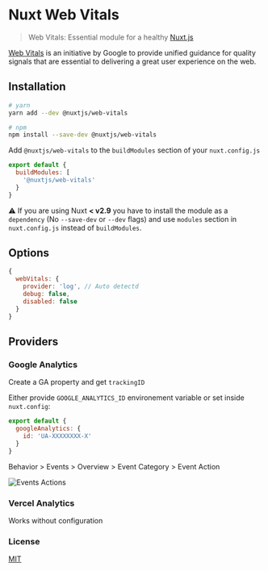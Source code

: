 # Nuxt Web Vitals

> Web Vitals: Essential module for a healthy [Nuxt.js](https://github.com/nuxt/nuxt.js)

[Web Vitals](https://web.dev/vitals) is an initiative by Google to provide unified guidance for quality signals that are essential to delivering a great user experience on the web.

## Installation

```bash
# yarn
yarn add --dev @nuxtjs/web-vitals

# npm
npm install --save-dev @nuxtjs/web-vitals
```

Add `@nuxtjs/web-vitals` to the `buildModules` section of your `nuxt.config.js`

```javascript
export default {
  buildModules: [
    '@nuxtjs/web-vitals'
  }
}
```

:warning: If you are using Nuxt **< v2.9** you have to install the module as a `dependency` (No `--save-dev` or `--dev` flags) and use `modules` section in `nuxt.config.js` instead of `buildModules`.

## Options

```js
{
  webVitals: {
    provider: 'log', // Auto detectd
    debug: false,
    disabled: false
  }
}
```

## Providers

### Google Analytics

Create a GA property and get `trackingID`



Either provide `GOOGLE_ANALYTICS_ID` environement variable or set inside `nuxt.config`:

```js
export default {
  googleAnalytics: {
    id: 'UA-XXXXXXXX-X'
  }
}
```

Behavior > Events > Overview > Event Category > Event Action

![Events Actions](/assets/event-action.png)


### Vercel Analytics

Works without configuration


### License

[MIT](https://opensource.org/licenses/MIT)
